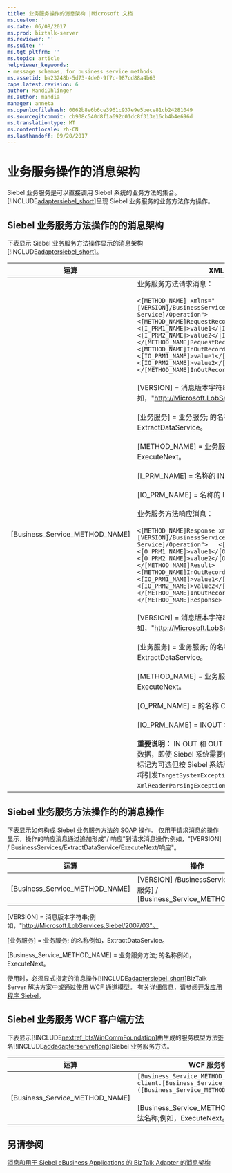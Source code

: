 ```yaml
---
title: 业务服务操作的消息架构 |Microsoft 文档
ms.custom: ''
ms.date: 06/08/2017
ms.prod: biztalk-server
ms.reviewer: ''
ms.suite: ''
ms.tgt_pltfrm: ''
ms.topic: article
helpviewer_keywords:
- message schemas, for business service methods
ms.assetid: ba23248b-5d73-4de0-9f7c-987cd88a4b63
caps.latest.revision: 6
author: MandiOhlinger
ms.author: mandia
manager: anneta
ms.openlocfilehash: 0062b8e6b6ce3961c937e9e5bece81cb24281049
ms.sourcegitcommit: cb908c540d8f1a692d01dc8f313e16cb4b4e696d
ms.translationtype: MT
ms.contentlocale: zh-CN
ms.lasthandoff: 09/20/2017
---
```

# <a name="message-schemas-for-business-service-operations"></a>业务服务操作的消息架构
Siebel 业务服务是可以直接调用 Siebel 系统的业务方法的集合。 [!INCLUDE[adaptersiebel_short](../../includes/adaptersiebel-short-md.md)]呈现 Siebel 业务服务的业务方法作为操作。  
  
## <a name="message-schemas-for-siebel-business-service-method-operations"></a>Siebel 业务服务方法操作的的消息架构  
 下表显示 Siebel 业务服务方法操作显示的消息架构[!INCLUDE[adaptersiebel_short](../../includes/adaptersiebel-short-md.md)]。  
  
|运算|XML 结构|Description|  
|---------------|-------------------|-----------------|  
|[Business_Service_METHOD_NAME]|业务服务方法请求消息：<br /><br /> `<[METHOD_NAME] xmlns="[VERSION]/BusinessServices/[Business Service]/Operation">   <[METHOD_NAME]RequestRecord>     <[I_PRM1_NAME]>value1</[I_PRM1_NAME]>     <[I_PRM2_NAME]>value2</[I_PRM2_NAME]>     …   </[METHOD_NAME]RequestRecord>   <[METHOD_NAME]InOutRecord>     <[IO_PRM1_NAME]>value1</[IO_PRM1_NAME]>     <[IO_PRM2_NAME]>value2</[IO_PRM2_NAME]>     …   </[METHOD_NAME]InOutRecord> </[METHOD_NAME]>`<br /><br /> [VERSION] = 消息版本字符串;例如，"http://Microsoft.LobServices.Siebel/2007/03"。<br /><br /> [业务服务] = 业务服务; 的名称例如，ExtractDataService。<br /><br /> [METHOD_NAME] = 业务服务方法; 的名称例如，ExecuteNext。<br /><br /> [I_PRM_NAME] = 名称的 IN 参数。<br /><br /> [IO_PRM_NAME] = 名称的 IN OUT 参数。<br /><br /> 业务服务方法响应消息：<br /><br /> `<[METHOD_NAME]Response xmlns="[VERSION]/BusinessServices/[Business Service]/Operation">   <[METHOD_NAME]Result>     <[O_PRM1_NAME]>value1</[O_PRM1_NAME]>     <[O_PRM2_NAME]>value2</[O_PRM2_NAME]>     …   </[METHOD_NAME]Result>   <[METHOD_NAME]InOutRecord>     <[IO_PRM1_NAME]>value1</[IO_PRM1_NAME]>     <[IO_PRM2_NAME]>value2</[IO_PRM2_NAME]>     …   </[METHOD_NAME]InOutRecord > </[METHOD_NAME]Response>`<br /><br /> [VERSION] = 消息版本字符串;例如，"http://Microsoft.LobServices.Siebel/2007/03"。<br /><br /> [业务服务] = 业务服务; 的名称例如，ExtractDataService。<br /><br /> [METHOD_NAME] = 业务服务方法; 的名称例如，ExecuteNext。<br /><br /> [O_PRM_NAME] = 的名称 OUT 参数。<br /><br /> [IO_PRM_NAME] = INOUT 名称参数。<br /><br /> **重要说明：** IN OUT 和 OUT 参数始终被标记为可选中元数据，即使 Siebel 系统需要使用它们。 因此，如果参数标记为可选但按 Siebel 系统所需的元数据中，该适配器将引发`TargetSystemException`接收到来自 Siebel 和 not `XmlReaderParsingException`。|Siebel 业务服务方法呈现为操作名称。<br /><br /> -在中，在输出和输出参数支持。<br /><br /> 的作为字符串中加以表示层次结构的类型。 Siebel 适配器不会验证这些字符串的传递的值。 如果 Siebel 系统所需的架构不符合这些值，则会生成运行时异常。|  
  
## <a name="message-actions-for-siebel-business-service-method-operations"></a>Siebel 业务服务方法操作的的消息操作  
 下表显示如何构成 Siebel 业务服务方法的 SOAP 操作。 仅用于请求消息的操作显示，操作的响应消息通过追加形成"/ 响应"到请求消息操作;例如，"[VERSION] / BusinessServices/ExtractDataService/ExecuteNext/响应"。  
  
|运算|操作|Description|  
|---------------|------------|-----------------|  
|[Business_Service_METHOD_NAME]|[VERSION] /BusinessServices/ [业务服务] / [Business_Service_METHOD_NAME]|[VERSION] / BusinessServices/ExtractDataService/ExecuteNext|  
  
 [VERSION] = 消息版本字符串;例如，"http://Microsoft.LobServices.Siebel/2007/03"。  
  
 [业务服务] = 业务服务; 的名称例如，ExtractDataService。  
  
 [Business_Service_METHOD_NAME] = 业务服务方法; 的名称例如，ExecuteNext。  
  
 使用时，必须显式指定的消息操作[!INCLUDE[adaptersiebel_short](../../includes/adaptersiebel-short-md.md)]BizTalk Server 解决方案中或通过使用 WCF 通道模型。 有关详细信息，请参阅[开发应用程序 Siebel](../../adapters-and-accelerators/adapter-siebel/develop-your-siebel-applications.md)。  
  
## <a name="siebel-business-service-wcf-client-methods"></a>Siebel 业务服务 WCF 客户端方法  
 下表显示[!INCLUDE[nextref_btsWinCommFoundation](../../includes/nextref-btswincommfoundation-md.md)]由生成的服务模型方法签名[!INCLUDE[addadapterservreflong](../../includes/addadapterservreflong-md.md)]Siebel 业务服务方法。  
  
|运算|WCF 服务模型方法|  
|---------------|------------------------------|  
|[Business_Service_METHOD_NAME]|`[Business_Service_METHOD_NAME]ResponseRecord client.[Business_Service_METHOD_NAME]([Business_Service_METHOD_NAME]RequestRecord);`<br /><br /> [Business_Service_METHOD_NAME] = 业务服务方法名称;例如，ExecuteNext。|  
  
## <a name="see-also"></a>另请参阅  
 [消息和用于 Siebel eBusiness Applications 的 BizTalk Adapter 的消息架构](../../adapters-and-accelerators/adapter-siebel/messages-and-message-schemas-for-siebel-adapter-in-biztalk.md)